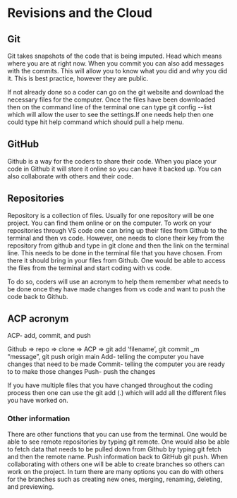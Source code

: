 # Revisions and the Cloud

## Git 

Git takes snapshots of the code that is being imputed. Head which means where you are at right now. When you commit you can also add messages with the commits. This will allow you to know what you did and why you did it. This is best practice, however they are public. 

If not already done so a coder can go on the git website and download the necessary files for the computer. Once the files have been downloaded then on the command line of the terminal one can type git config --list which will allow the user to see the settings.If one needs help then one could type hit help command which should pull a help menu.

## GitHub

Github is a way for the coders to share their code. When you place your code in Github it will store it online so you can have it backed up. You can also collaborate with others and their code.

## Repositories

Repository is a collection of files. Usually for one repository will be one project. You can find them online or on the computer. To work on your repositories through VS code one can bring up their files from Github to the terminal and then vs code. However, one needs to clone their key from the repository from github and type in git clone and then the link on the terminal line. This needs to be done in the terminal file that you have chosen. From there it should bring in your files from Github. One would be able to access the files from the terminal and start coding with vs code. 

To do so, coders will use an acronym to help them remember what needs to be done once they have made changes from vs code and want to push the code back to Github.

## ACP acronym 

ACP- add, commit, and push

Github => repo => clone => ACP => git add ‘filename’, git commit _m “message”, git push origin main
Add- telling the computer you have changes that need to be made
Commit- telling the computer you are ready to to make those changes
Push- push the changes 

If you have multiple files that you have changed throughout the coding process then one can use the git add (.) which will add all the different files you have worked on.
### Other information

There are other functions that you can use from the terminal. One would be able to see remote repositories by typing git remote. One would also be able to fetch data that needs to be pulled down from Github by typing git fetch and then the remote name. Push information back to GitHub git push. When collaborating with others one will be able to create branches so others can work on the project. In turn there are many options you can do with others for the branches such as creating new ones, merging, renaming, deleting, and previewing.
